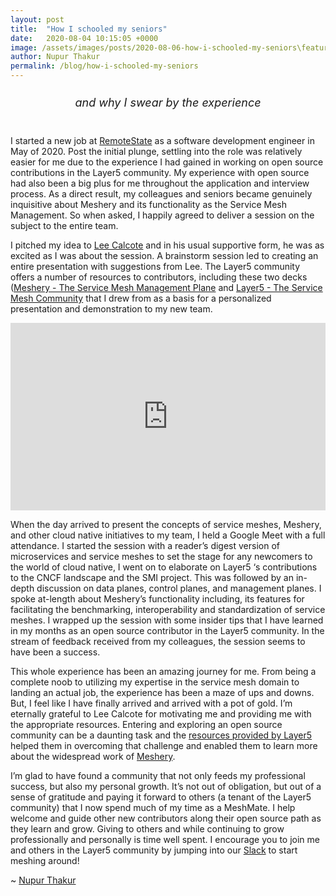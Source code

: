 ```yaml
---
layout: post
title:  "How I schooled my seniors"
date:   2020-08-04 10:15:05 +0000
image: /assets/images/posts/2020-08-06-how-i-schooled-my-seniors\feature-image.png
author: Nupur Thakur
permalink: /blog/how-i-schooled-my-seniors
---
```


<center><h6 style="font-size:18px"> and why I swear by the experience </h6></center>

I started a new job at [RemoteState](https://www.linkedin.com/company/remotestate/?originalSubdomain=in) as a software development engineer in May of 2020.
Post the initial plunge, settling into the role was relatively easier for me due to the experience I had gained in working on open source contributions in the Layer5 community. My experience with open source had also been a big plus for me throughout the application and interview process. As a direct result, my colleagues and seniors became genuinely inquisitive about Meshery and its functionality as the Service Mesh Management. So when asked, I happily agreed  to deliver a session on the subject to the entire team.

I pitched my idea to [Lee Calcote](https://slack-redir.net/link?url=https%3A%2F%2Ftwitter.com%2Flcalcote&v=3) and in his usual supportive form, he was as excited as I was about the session. A brainstorm session led to creating an entire presentation with suggestions from Lee. The Layer5 community offers a number of resources to contributors, including these two decks ([Meshery - The Service Mesh Management Plane](https://docs.google.com/presentation/d/14kxjwYSJ_FyE3K_6CDEd6oq2kqwn0OSE8RDJ4H-KlKU/edit?usp=sharing) and [Layer5 - The Service Mesh Community](https://docs.google.com/presentation/d/1tLcMcyQ-Z6YYISYyR0Eyb30dojQiKHIjs7Rt5m8kcag/edit?usp=sharing) that I drew from as a basis for a personalized presentation and demonstration to my new team.

<center>
<iframe src="https://docs.google.com/presentation/d/e/2PACX-1vQNpnp_SIkYNMe1rx-Cw_armxHRmQvkcp8d3BVML6XEhsSgy7k0w9xDKrGGs4EPew/embed?start=true&loop=true&delayms=3000" frameborder="0" width="100%" height="300" allowfullscreen="true" mozallowfullscreen="true" webkitallowfullscreen="true"></iframe></center>

When the day arrived to present the concepts of service meshes, Meshery, and other cloud native initiatives to my team, I held a Google Meet with a full attendance. I started the session with a reader’s digest version of microservices and service meshes to set the stage for any newcomers to the world of cloud native, I went on to elaborate on Layer5 ‘s contributions to the CNCF landscape and the SMI project. This was followed by an in-depth discussion on data planes, control planes, and management planes. I spoke at-length about Meshery’s functionality including, its features for facilitating the benchmarking, interoperability and standardization of service meshes. I wrapped up the session with some insider tips that I have learned in my months as an open source contributor in the Layer5 community. In the stream of feedback received from my colleagues, the session seems to have been a success.

This whole experience has been an amazing journey for me. From being a complete noob to utilizing my expertise in the service mesh domain to landing an actual job, the experience has been a maze of ups and downs. But, I feel like I have finally arrived and arrived with a pot of gold. I’m eternally grateful to Lee Calcote for motivating me and providing me with the appropriate resources. Entering and exploring an open source community can be a daunting task and the [resources provided by Layer5](https://drive.google.com/drive/folders/1Wg_LPY3ImAexejNFpHWMCBr26UiMUK68?usp=sharing) helped them in overcoming that challenge and enabled them to learn more about the widespread work of [Meshery](https://slack-redir.net/link?url=https%3A%2F%2Fmeshery.io%2F&v=3).

I’m glad to have found a community that not only feeds my professional success, but also my personal growth. It’s not out of obligation, but out of a sense of gratitude and paying it forward to others (a tenant of the Layer5 community) that I now spend much of my time as a MeshMate. I help welcome and guide other new contributors along their open source path as they learn and grow. Giving to others and while continuing to grow professionally and personally is time well spent.   I encourage you to join me and others in the Layer5 community by jumping into our [Slack](http://slack.layer5.io/) to start meshing around!

~ [Nupur Thakur](https://www.linkedin.com/in/nupurthakur27/)
